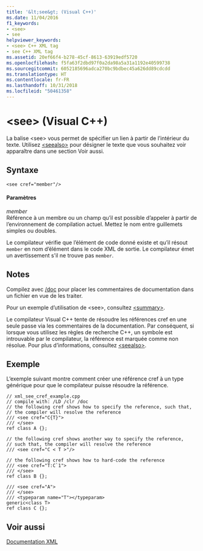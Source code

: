 ```yaml
---
title: '&lt;see&gt; (Visual C++)'
ms.date: 11/04/2016
f1_keywords:
- <see>
- see
helpviewer_keywords:
- <see> C++ XML tag
- see C++ XML tag
ms.assetid: 20ef66f4-b278-45cf-8613-63919edf5720
ms.openlocfilehash: f5fa63f2dbd97f0a2da98a5a31a1192e40599738
ms.sourcegitcommit: 6052185696adca270bc9bdbec45a626dd89cdcdd
ms.translationtype: HT
ms.contentlocale: fr-FR
ms.lasthandoff: 10/31/2018
ms.locfileid: "50461358"
---
```

# <a name="ltseegt-visual-c"></a>&lt;see&gt; (Visual C++)

La balise \<see> vous permet de spécifier un lien à partir de l’intérieur du texte. Utilisez [\<seealso>](../ide/seealso-visual-cpp.md) pour désigner le texte que vous souhaitez voir apparaître dans une section Voir aussi.

## <a name="syntax"></a>Syntaxe

```
<see cref="member"/>
```

#### <a name="parameters"></a>Paramètres

*member*<br/>
Référence à un membre ou un champ qu’il est possible d’appeler à partir de l’environnement de compilation actuel.  Mettez le nom entre guillemets simples ou doubles.

Le compilateur vérifie que l’élément de code donné existe et qu’il résout `member` en nom d’élément dans le code XML de sortie.  Le compilateur émet un avertissement s'il ne trouve pas `member`.

## <a name="remarks"></a>Notes

Compilez avec [/doc](../build/reference/doc-process-documentation-comments-c-cpp.md) pour placer les commentaires de documentation dans un fichier en vue de les traiter.

Pour un exemple d’utilisation de \<see>, consultez [\<summary>](../ide/summary-visual-cpp.md).

Le compilateur Visual C++ tente de résoudre les références cref en une seule passe via les commentaires de la documentation.  Par conséquent, si lorsque vous utilisez les règles de recherche C++, un symbole est introuvable par le compilateur, la référence est marquée comme non résolue. Pour plus d’informations, consultez [\<seealso>](../ide/seealso-visual-cpp.md).

## <a name="example"></a>Exemple

L’exemple suivant montre comment créer une référence cref à un type générique pour que le compilateur puisse résoudre la référence.

```
// xml_see_cref_example.cpp
// compile with: /LD /clr /doc
// the following cref shows how to specify the reference, such that,
// the compiler will resolve the reference
/// <see cref="C{T}">
/// </see>
ref class A {};

// the following cref shows another way to specify the reference,
// such that, the compiler will resolve the reference
/// <see cref="C < T >"/>

// the following cref shows how to hard-code the reference
/// <see cref="T:C`1">
/// </see>
ref class B {};

/// <see cref="A">
/// </see>
/// <typeparam name="T"></typeparam>
generic<class T>
ref class C {};
```

## <a name="see-also"></a>Voir aussi

[Documentation XML](../ide/xml-documentation-visual-cpp.md)